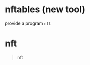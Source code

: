 # nftables  (new tool)
provide a program `nft`

# nft
> nft <command> <subcommand> <chain> <rule definition>
